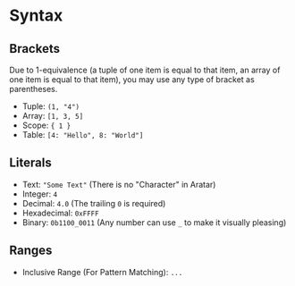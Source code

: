 # Syntax

## Brackets
Due to 1-equivalence (a tuple of one item is equal to that item, an array of one
item is equal to that item), you may use any type of bracket as parentheses.
 - Tuple: `(1, "4")`
 - Array: `[1, 3, 5]`
 - Scope: `{ 1 }`
 - Table: `[4: "Hello", 8: "World"]`

## Literals
 - Text: `"Some Text"` (There is no "Character" in Aratar)
 - Integer: `4`
 - Decimal: `4.0` (The trailing `0` is required)
 - Hexadecimal: `0xFFFF`
 - Binary: `0b1100_0011` (Any number can use `_` to make it visually pleasing)
 
## Ranges
 - Inclusive Range (For Pattern Matching): `...`
